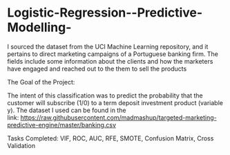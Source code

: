# Logistic-Regression--Predictive-Modelling-
I sourced the dataset from the UCI Machine Learning repository, and it pertains to direct marketing campaigns of a Portuguese banking firm. The fields include some information about the clients and how the marketers have engaged and reached out to the them to sell the products

The Goal of the Project:

The intent of this classification was to predict the probability that the customer will subscribe (1/0) to a term deposit investment product (variable y). The dataset I used can be found in the link: https://raw.githubusercontent.com/madmashup/targeted-marketing-predictive-engine/master/banking.csv

Tasks Completed: VIF, ROC, AUC, RFE, SMOTE, Confusion Matrix, Cross Validation 
